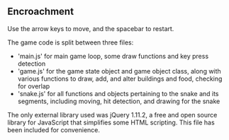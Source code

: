 Encroachment
------------

Use the arrow keys to move, and the spacebar to restart.

The game code is split between three files:
* 'main.js' for main game loop, some draw functions
  and key press detection
* 'game.js' for the game state object and game object
  class, along with various functions to draw, add,
  and alter buildings and food, checking for overlap
* 'snake.js' for all functions and objects pertaining
  to the snake and its segments, including moving,
  hit detection, and drawing for the snake

The only external library used was jQuery 1.11.2, a free and
open source library for JavaScript that simplifies some HTML
scripting.  This file has been included for convenience.

